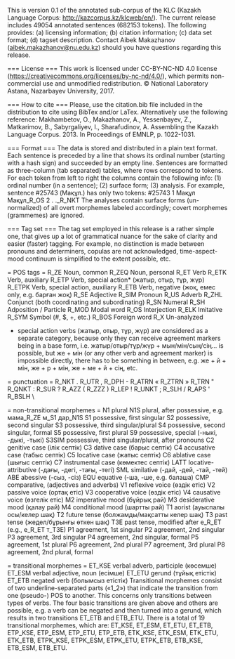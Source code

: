 This is version 0.1 of the annotated sub-corpus of the KLC (Kazakh Language Corpus: http://kazcorpus.kz/klcweb/en/). The current release includes 49054 annotated sentences (682153 tokens). The following provides: (a) licensing information; (b) citation information; (c) data set format; (d) tagset description.
Contact Aibek Makazhanov (aibek.makazhanov@nu.edu.kz) should you have questions regarding this release.

=== License ===
This work is licensed under CC-BY-NC-ND 4.0 license (https://creativecommons.org/licenses/by-nc-nd/4.0/), which permits non-commercial use and unmodified redistribution.
© National Laboratory Astana, Nazarbayev University, 2017.

=== How to cite ===
Please, use the citation.bib file included in the distribution to cite using BibTex and/or LaTex.
Alternatively use the following reference:
Makhambetov, O., Makazhanov, A., Yessenbayev, Z., Matkarimov, B., Sabyrgaliyev, I., Sharafudinov, A. Assembling the Kazakh Language Corpus. 2013. In Proceedings of EMNLP, p. 1022-1031.

=== Format ===
The data is stored and distributed in a plain text format. Each sentence is preceded by a line that shows its ordinal number (starting with a hash sign) and succeeded by an empty line. Sentences are formatted as three-column (tab separated) tables, where rows correspond to tokens. For each token from left to right the columns contain the following info: (1) ordinal number (in a sentence); (2) surface form; (3) analysis.
For example, sentence #25743 (Мақұл.) has only two tokens:
#25743
1	Мақұл	Мақұл_R_OS
2	.	._R_NKT
The analyses contain surface forms (un-normalized) of all overt morphemes labeled accordingly; covert morphemes (grammemes) are ignored.

=== Tag set ===
The tag set employed in this release is a rather simple one, that gives up a lot of grammatical nuance for the sake of clarity and easier (faster) tagging. For example, no distinction is made between pronouns and determiners, copulas are not acknowledged, time-aspect-mood continuum is simplified to the extent possible, etc.

= POS tags =
R_ZE	Noun, common
R_ZEQ	Noun, personal
R_ET	Verb
R_ETK	Verb, auxiliary
R_ETP	Verb, special action* (жатыр, отыр, тұр, жүр)
R_ETPK	Verb, special action, auxiliary
R_ETB	Verb, negative (жоқ, емес only, e.g. барған жоқ)
R_SE	Adjective
R_SIM	Pronoun
R_US	Adverb
R_ZHL	Conjunct (both coordinating and subordinating)
R_SN	Numeral
R_SH	Adposition / Particle
R_MOD	Modal word
R_OS	Interjection
R_ELK	Imitative
R_SYM	Symbol (#, $, +, etc.)
R_BOS	Foreign word
R_X	Un-analyzed
* special action verbs (жатыр, отыр, тұр, жүр) are considered as a separate category, because only they can receive agreement markers being in a base form, i.e. жатыр/отыр/тұр/жүр + мын/мін/сың/сің... is possible, but же + мін (or any other verb and agreement marker) is impossible directly, there has to be something in between, e.g. же + й + мін, же + р + мін, же + ме + й + сің, etc.

= punctuation =
R_NKT	.
R_UTR	,
R_DPH	-
R_ATRN	«
R_ZTRN	»
R_TRN	"
R_QNKT	:
R_SUR	?
R_AZZ	(
R_ZZZ	)
R_LEP	!
R_UNKT	;
R_SLH	/
R_APS	'
R_BSLH	\

= non-transitional morphemes =
N1	plural
N1S	plural, after possessive, e.g. мама_R_ZE м_S1 дар_N1S
S1	possessive, first singular
S2	possessive, second singular
S3	possessive, third singular/plural
S4	possessive, second singular, formal
S5	possessive, first plural
S9	possessive, special (-ныкі, -дыкі, -тыкі)
S3SIM	possessive, third singular/plural, after pronouns
C2	genitive case (ілік септік)
C3	dative case (барыс септік)
C4	accusative case (табыс септік)
C5	locative case (жатыс септік)
C6	ablative case (шығыс септік)
C7	instrumental case (көмектес септік)
LATT	locative-attributive (-дағы, -дегі, -тағы, -тегі)
SML	similative (-дай, -дей, -тай, -тей)
ABE	abessive (-сыз, -сіз)
EQU	equative (-ша, -ше, e.g. балаша)
CMP	comparative, (adjectives and adverbs)
V1	reflexive voice (өздік етіс)
V2	passive voice (ортақ етіс)
V3	cooperative voice (өздік етіс)
V4	causative voice (өзгелік етіс)
M2	imperative mood (бұйрық рай)
M3	desiderative mood (қалау рай)
M4	conditional mood (шартты рай)
T1	aorist (ауыспалы осы/келер шақ)
T2	future tense (болжамды/мақсатты келер шақ)
T3	past tense (жедел/бұрынғы өткен шақ)
T3E	past tense, modified after е_R_ET (e.g., е_R_ET т_T3E)
P1	agreement, 1st singular
P2	agreement, 2nd singular
P3	agreement, 3rd singular
P4	agreement, 2nd singular, formal
P5	agreement, 1st plural
P6	agreement, 2nd plural
P7	agreement, 3rd plural
P8	agreement, 2nd plural, formal

= transitional morphemes =
ET_KSE	verbal adverb, participle (көсемше)
ET_ESM	verbal adjective, noun (есімше)
ET_ETU	gerund (тұйық етістік)
ET_ETB	negated verb (болымсыз етістік)
Transitional morphemes consist of two underline-separated parts («1_2») that indicate the transition from one (pseudo-) POS to another. This concerns only transitions between types of verbs. The four basic transitions are given above and others are possible, e.g. a verb can be negated and then turned into a gerund, which results in two transitions ET_ETB and ETB_ETU. There is a total of 19 transitional morphemes, which are: ET_KSE, ET_ESM, ET_ETU, ET_ETB, ETP_KSE, ETP_ESM, ETP_ETU, ETP_ETB, ETK_KSE, ETK_ESM, ETK_ETU, ETK_ETB, ETPK_KSE, ETPK_ESM, ETPK_ETU, ETPK_ETB, ETB_KSE, ETB_ESM, ETB_ETU.
